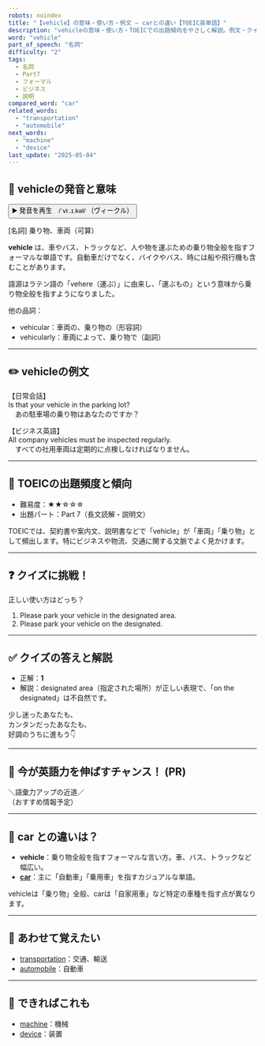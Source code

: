```yaml
---
robots: noindex
title: "【vehicle】の意味・使い方・例文 ― carとの違い【TOEIC英単語】"
description: "vehicleの意味・使い方・TOEICでの出題傾向をやさしく解説。例文・クイズ付きでcarとの違いもわかりやすく学べます。"
word: "vehicle"
part_of_speech: "名詞"
difficulty: "2"
tags:
  - 名詞
  - Part7
  - フォーマル
  - ビジネス
  - 説明
compared_word: "car"
related_words:
  - "transportation"
  - "automobile"
next_words:
  - "machine"
  - "device"
last_update: "2025-05-04"
---
```


## 🔰 vehicleの発音と意味

<button class="play-audio" onclick="playTTS('vehicle')">
  <span class="play-audio-main">
    ▶️ 発音を再生　/ˈviː.ɪ.kəl/
  </span>
  <span class="play-audio-sub">
    （ヴィークル）
  </span>
</button>

[名詞] 乗り物、車両（可算）

**vehicle** は、車やバス、トラックなど、人や物を運ぶための乗り物全般を指すフォーマルな単語です。自動車だけでなく、バイクやバス、時には船や飛行機も含むことがあります。

語源はラテン語の「vehere（運ぶ）」に由来し、「運ぶもの」という意味から乗り物全般を指すようになりました。

他の品詞：  
- vehicular：車両の、乗り物の（形容詞）
- vehicularly：車両によって、乗り物で（副詞）

---

## ✏️ vehicleの例文

【日常会話】  
Is that your vehicle in the parking lot?  
　あの駐車場の乗り物はあなたのですか？

【ビジネス英語】  
All company vehicles must be inspected regularly.  
　すべての社用車両は定期的に点検しなければなりません。

---

## 🎯 TOEICの出題頻度と傾向

- 難易度：★★☆☆☆
- 出題パート：Part 7（長文読解・説明文）

TOEICでは、契約書や案内文、説明書などで「vehicle」が「車両」「乗り物」として頻出します。特にビジネスや物流、交通に関する文脈でよく見かけます。

---

## ❓ クイズに挑戦！

正しい使い方はどっち？

1. Please park your vehicle in the designated area.  
2. Please park your vehicle on the designated.

---

## ✅ クイズの答えと解説

- 正解：**1**
- 解説：designated area（指定された場所）が正しい表現で、「on the designated」は不自然です。

少し迷ったあなたも、  
カンタンだったあなたも、  
好調のうちに進もう👇️

---

## 🚀 今が英語力を伸ばすチャンス！ (PR)

<div class="info-center">
＼語彙力アップの近道／<br>  
（おすすめ情報予定）
</div>

---

## 🤔  car との違いは？

- **vehicle**：乗り物全般を指すフォーマルな言い方。車、バス、トラックなど幅広い。
- **[car](/word/car)**：主に「自動車」「乗用車」を指すカジュアルな単語。

vehicleは「乗り物」全般、carは「自家用車」など特定の車種を指す点が異なります。

---

## 🧩 あわせて覚えたい

- [transportation](/word/transportation)：交通、輸送
- [automobile](/word/automobile)：自動車

---

## 📖 できればこれも

- [machine](/word/machine)：機械
- [device](/word/device)：装置

<!-- cvid: aid30_bid48 -->
